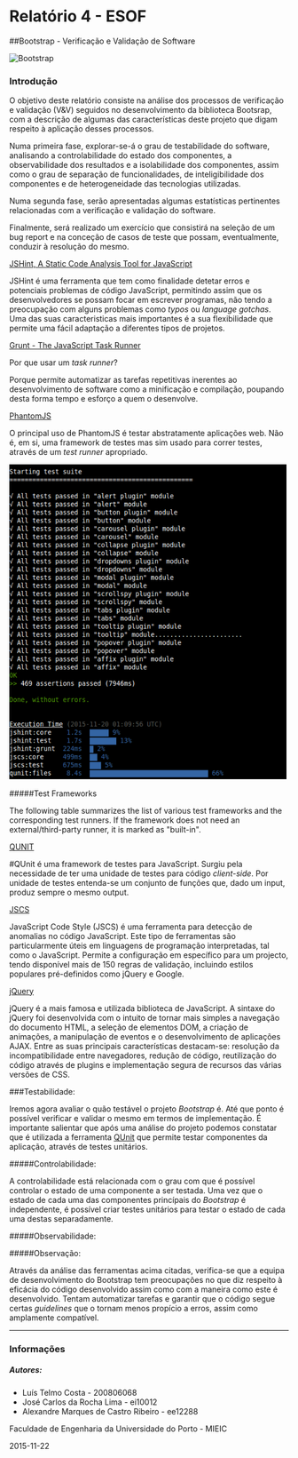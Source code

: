 # Relatório 4 - ESOF
##Bootstrap - Verificação e Validação de Software

<img src="res/logo.png" width="500 px" alt="Bootstrap"/>


### <a name="introducao"></a>Introdução

O objetivo deste relatório consiste na análise dos processos de verificação e validação (V&V) seguidos no desenvolvimento da biblioteca Bootsrap, com a descrição de algumas das características deste projeto que digam respeito à aplicação desses processos.

Numa primeira fase, explorar-se-á o grau de testabilidade do software, analisando a controlabilidade do estado dos componentes, a observabilidade dos resultados e a isolabilidade dos componentes, assim como o grau de separação de funcionalidades, de inteligibilidade dos componentes e de heterogeneidade das tecnologias utilizadas.

Numa segunda fase, serão apresentadas algumas estatísticas pertinentes relacionadas com a verificação e validação do software.

Finalmente, será realizado um exercício que consistirá na seleção de um bug report e na conceção de casos de teste que possam, eventualmente, conduzir à resolução do mesmo.


[JSHint, A Static Code Analysis Tool for JavaScript](http://jshint.com/about/)

JSHint é uma ferramenta que tem como finalidade detetar erros e potenciais problemas de código JavaScript, permitindo assim que os desenvolvedores se possam focar em escrever programas, não tendo a preocupação com alguns problemas como *typos* ou *language gotchas*. Uma das suas caracteristicas mais importantes é a sua flexibilidade que permite uma fácil adaptação a diferentes tipos de projetos.


[Grunt - The JavaScript Task Runner](http://gruntjs.com/)

Por que usar um *task runner*?

Porque permite automatizar as tarefas repetitivas inerentes ao desenvolvimento de software como a minificação e compilação, poupando desta forma tempo e esforço a quem o desenvolve.


[PhantomJS](http://phantomjs.org/headless-testing.html)

O principal uso de PhantomJS é testar abstratamente aplicações web. Não é, em si, uma framework de testes mas sim usado para correr testes, através de um *test runner* apropriado.


<img src="res/PhantomJS.png" width="500 px" alt="PhantomJS"/>


#####Test Frameworks

The following table summarizes the list of various test frameworks and the corresponding test runners. If the framework does not need an external/third-party runner, it is marked as "built-in".


[QUNIT](http://qunitjs.com/intro/)

#QUnit é uma framework de testes para JavaScript. Surgiu pela necessidade de ter uma unidade de testes para código *client-side*. Por unidade de testes entenda-se um conjunto de funções que, dado um input, produz sempre o mesmo output.


[JSCS](http://jscs.info/)

JavaScript Code Style (JSCS) é uma ferramenta para detecção de anomalias no código JavaScript. Este tipo de ferramentas são particularmente úteis em linguagens de programação interpretadas, tal como o JavaScript.
Permite a configuração em específico para um projecto, tendo disponível mais de 150 regras de validação, incluindo estilos populares pré-definidos como jQuery e Google.


[jQuery](https://jquery.com/)

jQuery é a mais famosa e utilizada biblioteca de JavaScript. A sintaxe do jQuery foi desenvolvida com o intuito de tornar mais simples a navegação do documento HTML, a seleção de elementos DOM, a criação de animações, a manipulação de eventos e o desenvolvimento de aplicações AJAX.
Entre as suas principais características destacam-se: resolução da incompatibilidade entre navegadores, redução de código, reutilização do código através de plugins e implementação segura de recursos das várias versões de CSS.

###Testabilidade:

Iremos agora avaliar o quão testável o projeto *Bootstrap* é. Até que ponto é possível verificar e validar o mesmo em termos de implementação. É importante salientar que após uma análise do projeto podemos constatar que é utilizada a ferramenta [QUnit](#Qunit) que permite testar componentes da aplicação, através de testes unitários.

#####Controlabilidade:

A controlabilidade está relacionada com o grau com que é possível controlar o estado de uma componente a ser testada. Uma vez que o estado de cada uma das componentes princípais do *Bootstrap* é independente, é possível criar testes unitários para testar o estado de cada uma destas separadamente.

#####Observabilidade:






#####Observação:

Através da análise das ferramentas acima citadas, verifica-se que a equipa de desenvolvimento do Bootstrap tem preocupações no que diz respeito à eficácia do código desenvolvido assim como com a maneira como este é desenvolvido. Tentam automatizar tarefas e garantir que o código segue certas *guidelines* que o tornam menos propício a erros, assim como amplamente compatível.


------------------

### <a name="info"></a>Informações

##### Autores:

* Luís Telmo Costa - 200806068
* José Carlos da Rocha Lima - ei10012
* Alexandre Marques de Castro Ribeiro - ee12288

Faculdade de Engenharia da Universidade do Porto - MIEIC

2015-11-22
